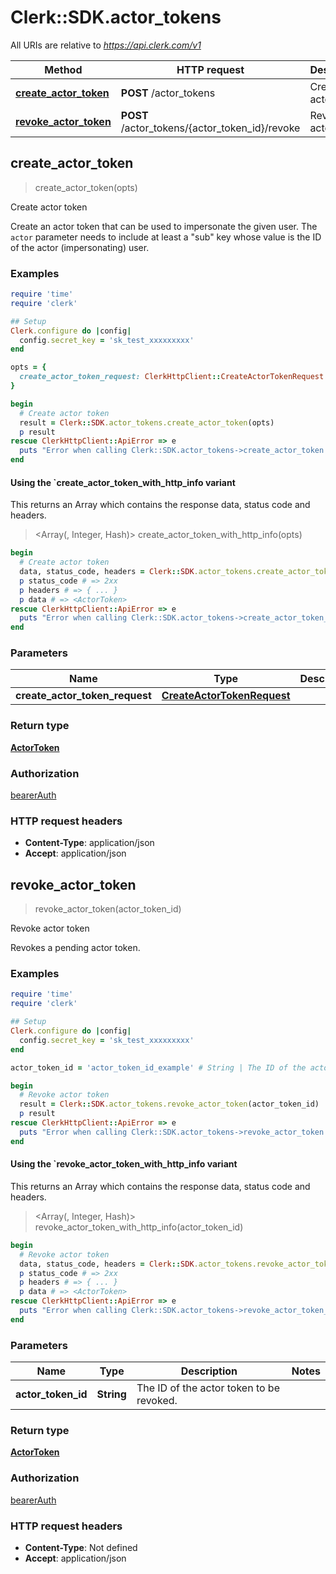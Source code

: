 # Clerk::SDK.actor_tokens

All URIs are relative to *https://api.clerk.com/v1*

| Method | HTTP request | Description |
| ------ | ------------ | ----------- |
| [**create_actor_token**](ActorTokensApi.md#create_actor_token) | **POST** /actor_tokens | Create actor token |
| [**revoke_actor_token**](ActorTokensApi.md#revoke_actor_token) | **POST** /actor_tokens/{actor_token_id}/revoke | Revoke actor token |


## create_actor_token

> <ActorToken> create_actor_token(opts)

Create actor token

Create an actor token that can be used to impersonate the given user. The `actor` parameter needs to include at least a \"sub\" key whose value is the ID of the actor (impersonating) user.

### Examples

```ruby
require 'time'
require 'clerk'

## Setup
Clerk.configure do |config|
  config.secret_key = 'sk_test_xxxxxxxxx'
end

opts = {
  create_actor_token_request: ClerkHttpClient::CreateActorTokenRequest.new({user_id: 'user_id_example', actor: ClerkHttpClient::CreateActorTokenRequestActor.new({sub: 'sub_example'})}) # CreateActorTokenRequest | 
}

begin
  # Create actor token
  result = Clerk::SDK.actor_tokens.create_actor_token(opts)
  p result
rescue ClerkHttpClient::ApiError => e
  puts "Error when calling Clerk::SDK.actor_tokens->create_actor_token: #{e}"
end
```

#### Using the `create_actor_token_with_http_info variant

This returns an Array which contains the response data, status code and headers.

> <Array(<ActorToken>, Integer, Hash)> create_actor_token_with_http_info(opts)

```ruby
begin
  # Create actor token
  data, status_code, headers = Clerk::SDK.actor_tokens.create_actor_token_with_http_info(opts)
  p status_code # => 2xx
  p headers # => { ... }
  p data # => <ActorToken>
rescue ClerkHttpClient::ApiError => e
  puts "Error when calling Clerk::SDK.actor_tokens->create_actor_token_with_http_info: #{e}"
end
```

### Parameters

| Name | Type | Description | Notes |
| ---- | ---- | ----------- | ----- |
| **create_actor_token_request** | [**CreateActorTokenRequest**](CreateActorTokenRequest.md) |  | [optional] |

### Return type

[**ActorToken**](ActorToken.md)

### Authorization

[bearerAuth](../README.md#bearerAuth)

### HTTP request headers

- **Content-Type**: application/json
- **Accept**: application/json


## revoke_actor_token

> <ActorToken> revoke_actor_token(actor_token_id)

Revoke actor token

Revokes a pending actor token.

### Examples

```ruby
require 'time'
require 'clerk'

## Setup
Clerk.configure do |config|
  config.secret_key = 'sk_test_xxxxxxxxx'
end

actor_token_id = 'actor_token_id_example' # String | The ID of the actor token to be revoked.

begin
  # Revoke actor token
  result = Clerk::SDK.actor_tokens.revoke_actor_token(actor_token_id)
  p result
rescue ClerkHttpClient::ApiError => e
  puts "Error when calling Clerk::SDK.actor_tokens->revoke_actor_token: #{e}"
end
```

#### Using the `revoke_actor_token_with_http_info variant

This returns an Array which contains the response data, status code and headers.

> <Array(<ActorToken>, Integer, Hash)> revoke_actor_token_with_http_info(actor_token_id)

```ruby
begin
  # Revoke actor token
  data, status_code, headers = Clerk::SDK.actor_tokens.revoke_actor_token_with_http_info(actor_token_id)
  p status_code # => 2xx
  p headers # => { ... }
  p data # => <ActorToken>
rescue ClerkHttpClient::ApiError => e
  puts "Error when calling Clerk::SDK.actor_tokens->revoke_actor_token_with_http_info: #{e}"
end
```

### Parameters

| Name | Type | Description | Notes |
| ---- | ---- | ----------- | ----- |
| **actor_token_id** | **String** | The ID of the actor token to be revoked. |  |

### Return type

[**ActorToken**](ActorToken.md)

### Authorization

[bearerAuth](../README.md#bearerAuth)

### HTTP request headers

- **Content-Type**: Not defined
- **Accept**: application/json

